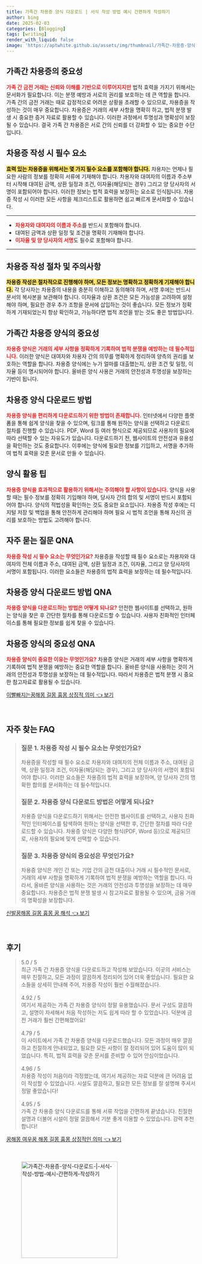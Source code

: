 ```yaml
---
title: 가족간 차용증 양식 다운로드 | 서식 작성 방법 예시 간편하게 작성하기
author: bing
date: 2025-02-03
categories: [Blogging]
tags: [writing]
render_with_liquid: false
image: 'https://aptwhite.github.io/assets/img/thumbnail/가족간-차용증-양식-다운로드-|-서식-작성-방법-예시-간편하게-작성하기.webp'
---
```



<h2 id='가족간 차용증의 중요성'>가족간 차용증의 중요성</h2>

<p><b><span style="color: #ee2323;">가족 간 금전 거래는 신뢰와 이해를 기반으로 이루어지지만</span></b> 법적 효력을 가지기 위해서는 문서화가 필요합니다. 이는 분쟁 예방과 서로의 권리를 보호하는 데 큰 역할을 합니다. 가족 간의 금전 거래는 때로 감정적으로 어려운 상황을 초래할 수 있으므로, 차용증을 작성하는 것이 매우 중요합니다. 차용증은 거래의 세부 사항을 명확히 하고, 법적 분쟁 발생 시 중요한 증거 자료로 활용할 수 있습니다. 이러한 과정에서 투명성과 명확성이 보장될 수 있습니다. 결국 가족 간 차용증은 서로 간의 신뢰를 더 강화할 수 있는 중요한 수단입니다.</p>

<h2 id='차용증 작성 시 필수 요소'>차용증 작성 시 필수 요소</h2>

<p><b><span style="background-color: #ffe066;">효력 있는 차용증을 위해서는 몇 가지 필수 요소를 포함해야 합니다.</span></b> 차용자는 언제나 필요한 사람의 정보를 정확히 서류에 기재해야 합니다. 차용자와 대여자의 이름과 주소부터 시작해 대여된 금액, 상환 일정과 조건, 이자율(해당되는 경우) 그리고 양 당사자의 서명이 포함되어야 합니다. 이러한 정보는 법적 효력을 보장하는 요소로 인식됩니다. 차용증 작성 시 이러한 모든 사항을 체크리스트로 활용하면 쉽고 빠르게 문서화할 수 있습니다.</p>

<hr />

<ul>
    <li><b><span style="color: #ee2323;">차용자와 대여자의 이름과 주소</span></b>를 반드시 포함해야 합니다.</li>
    <li>대여된 금액과 상환 일정 및 조건을 명확히 기재해야 합니다.</li>
    <li><b><span style="color: #ee2323;">이자율 및 양 당사자의 서명</span></b>도 필수로 포함해야 합니다.</li>
</ul>

<hr />

<h2 id='차용증 작성 절차 및 주의사항'>차용증 작성 절차 및 주의사항</h2>

<p><b><span style="background-color: #ffe066;">차용증 작성은 절차적으로 진행해야 하며, 모든 정보는 명확하고 정확하게 기재해야 합니다.</span></b> 각 당사자는 차용증의 내용을 충분히 이해하고 동의해야 하며, 서명 후에는 반드시 문서의 복사본을 보관해야 합니다. 이자율과 상환 조건은 모든 가능성을 고려하여 설정해야 하며, 필요한 경우 추가 조항을 문서에 삽입하는 것이 좋습니다. 모든 정보가 정확하게 기재되었는지 항상 확인하고, 가능하다면 법적 조언을 받는 것도 좋은 방법입니다.</p>

<h2 id='가족간 차용증 양식의 중요성'>가족간 차용증 양식의 중요성</h2>

<p><b><span style="color: #ee2323;">차용증 양식은 거래의 세부 사항을 정확하게 기록하여 법적 분쟁을 예방하는 데 필수적입니다.</span></b> 이러한 양식은 대여자와 차용자 간의 의무를 명확하게 정리하여 양측의 권리를 보호하는 역할을 합니다. 차용증 양식에는 누가 얼마를 대출했는지, 상환 조건 및 일정, 이자율 등이 명시되어야 합니다. 올바른 양식 사용은 거래의 안전성과 투명성을 보장하는 기반이 됩니다.</p>

<h2 id='차용증 양식 다운로드 방법'>차용증 양식 다운로드 방법</h2>

<p><b><span style="color: #ee2323;">차용증 양식을 편리하게 다운로드하기 위한 방법이 존재합니다.</span></b> 인터넷에서 다양한 플랫폼을 통해 쉽게 양식을 찾을 수 있으며, 링크를 통해 원하는 양식을 선택하고 다운로드 절차를 진행할 수 있습니다. PDF, Word 등 여러 형식으로 제공되므로 사용자의 필요에 따라 선택할 수 있는 자유도가 있습니다. 다운로드하기 전, 웹사이트의 안전성과 유용성을 확인하는 것도 중요합니다. 이후에는 양식에 필요한 정보를 기입하고, 서명을 추가하여 법적 효력을 갖춘 문서로 만들 수 있습니다.</p>

<h2 id='양식 활용 팁'>양식 활용 팁</h2>

<p><b><span style="color: #ee2323;">차용증 양식을 효과적으로 활용하기 위해서는 주의해야 할 사항이 있습니다.</span></b> 양식을 사용할 때는 필수 정보를 정확히 기입해야 하며, 당사자 간의 합의 및 서명이 반드시 포함되어야 합니다. 양식의 적법성을 확인하는 것도 중요한 요소입니다. 차용증 작성 후에는 디지털 저장 및 백업을 통해 안전하게 관리해야 하며 필요 시 법적 조언을 통해 자신의 권리를 보호하는 방법도 고려해야 합니다.</p>

<h2 id='자주 묻는 질문 QNA'>자주 묻는 질문 QNA</h2>

<p><b><span style="color: #ee2323;">차용증 작성 시 필수 요소는 무엇인가요?</span></b> 차용증을 작성할 때 필수 요소로는 차용자와 대여자의 전체 이름과 주소, 대여된 금액, 상환 일정과 조건, 이자율, 그리고 양 당사자의 서명이 포함됩니다. 이러한 요소들은 차용증의 법적 효력을 보장하는 데 필수적입니다.</p>

<h2 id='차용증 양식 다운로드 방법 QNA'>차용증 양식 다운로드 방법 QNA</h2>

<p><b><span style="color: #ee2323;">차용증 양식을 다운로드하는 방법은 어떻게 되나요?</span></b> 안전한 웹사이트를 선택하고, 원하는 양식을 찾은 후 간단한 절차를 통해 다운로드할 수 있습니다. 사용자 친화적인 인터페이스를 통해 필요한 정보를 쉽게 찾을 수 있습니다.</p>

<h2 id='차용증 양식의 중요성 QNA'>차용증 양식의 중요성 QNA</h2>

<p><b><span style="color: #ee2323;">차용증 양식이 중요한 이유는 무엇인가요?</span></b> 차용증 양식은 거래의 세부 사항을 명확하게 기록하여 법적 분쟁을 예방하는 중요한 역할을 합니다. 올바른 양식을 사용하는 것이 거래의 안전성과 투명성을 보장하는 데 필수적입니다. 따라서 차용증은 법적 분쟁 시 중요한 참고자료로 활용될 수 있습니다.</p>


<p><a class="click-button" title="이빨빠지는꿈해몽 길몽 흉몽 상징적 의미" href="https://aptwhite.github.io/posts/%EC%9D%B4%EB%B9%A8%EB%B9%A0%EC%A7%80%EB%8A%94%EA%BF%88%ED%95%B4%EB%AA%BD-%EA%B8%B8%EB%AA%BD-%ED%9D%89%EB%AA%BD-%EC%83%81%EC%A7%95%EC%A0%81-%EC%9D%98%EB%AF%B8/" rel="dofollow">이빨빠지는꿈해몽 길몽 흉몽 상징적 의미 👈 보기</a></p><br>
<h2 id='자주_찾는_FAQ'>자주 찾는 FAQ</h2>
<div itemscope="" itemtype="https://schema.org/FAQPage"> 
<blockquote> 
<div itemscope="" itemprop="mainEntity" itemtype="https://schema.org/Question"> 
<h3 itemprop="name">질문 1. 차용증 작성 시 필수 요소는 무엇인가요?</h3> 
<div itemscope="" itemprop="acceptedAnswer" itemtype="https://schema.org/Answer"> 
<span itemprop="text"> 
<p>차용증을 작성할 때 필수 요소로 차용자와 대여자의 전체 이름과 주소, 대여된 금액, 상환 일정과 조건, 이자율(해당되는 경우), 그리고 양 당사자의 서명이 포함되어야 합니다. 이러한 요소들은 차용증의 법적 효력을 보장하며, 양 당사자 간의 명확한 합의를 문서화하는 데 필수적입니다.</p> 
</span> 
</div> 
</div> 
<div itemscope="" itemprop="mainEntity" itemtype="https://schema.org/Question"> 
<h3 itemprop="name">질문 2. 차용증 양식 다운로드 방법은 어떻게 되나요?</h3> 
<div itemscope="" itemprop="acceptedAnswer" itemtype="https://schema.org/Answer"> 
<span itemprop="text"> 
<p>차용증 양식을 다운로드하기 위해서는 안전한 웹사이트를 선택하고, 사용자 친화적인 인터페이스를 탐색하여 원하는 양식을 선택한 후, 간단한 절차를 따라 다운로드할 수 있습니다. 차용증 양식은 다양한 형식(PDF, Word 등)으로 제공되므로, 사용자의 필요에 맞게 선택할 수 있습니다.</p> 
</span> 
</div> 
</div> 
<div itemscope="" itemprop="mainEntity" itemtype="https://schema.org/Question"> 
<h3 itemprop="name">질문 3. 차용증 양식의 중요성은 무엇인가요?</h3> 
<div itemscope="" itemprop="acceptedAnswer" itemtype="https://schema.org/Answer"> 
<span itemprop="text"> 
<p>차용증 양식은 개인 간 또는 기업 간의 금전 대출이나 거래 시 필수적인 문서로, 거래의 세부 사항을 명확하게 기록하여 법적 분쟁을 예방하는 역할을 합니다. 따라서, 올바른 양식을 사용하는 것은 거래의 안전성과 투명성을 보장하는 데 매우 중요합니다. 차용증은 법적 분쟁 발생 시 참고자료로 활용될 수 있으며, 금융 거래의 명확성을 보장합니다.</p> 
</span> 
</div> 
</div> 
</blockquote> 
</div>
<p><a class="click-button" title="신발꿈해몽 길몽 흉몽 꿈 해석" href="https://aptwhite.github.io/posts/%EC%8B%A0%EB%B0%9C%EA%BF%88%ED%95%B4%EB%AA%BD-%EA%B8%B8%EB%AA%BD-%ED%9D%89%EB%AA%BD-%EA%BF%88-%ED%95%B4%EC%84%9D/" rel="dofollow">신발꿈해몽 길몽 흉몽 꿈 해석 👈 보기</a></p><br>
<h2 id='후기'>후기</h2>
<div itemscope itemtype="https://schema.org/Product">
  <blockquote>
  <div itemprop="review" itemscope itemtype="https://schema.org/Review">
      <div itemprop="reviewRating" itemscope itemtype="https://schema.org/Rating"> <span itemprop="ratingValue">5.0</span> / <span itemprop="bestRating">5</span> </div>
      <span itemprop="reviewBody">최근 가족 간 차용증 양식을 다운로드하고 작성해 보았습니다. 이곳의 서비스는 매우 친절하고, 모든 과정이 깔끔하게 정리되어 있어 더욱 좋았습니다. 필요한 요소들을 상세히 안내해 주어, 차용증 작성이 훨씬 수월해졌습니다.</span>
  </div>
  <br>
  <div itemprop="review" itemscope itemtype="https://schema.org/Review">
      <div itemprop="reviewRating" itemscope itemtype="https://schema.org/Rating"> <span itemprop="ratingValue">4.92</span> / <span itemprop="bestRating">5</span> </div>
      <span itemprop="reviewBody">여기서 제공하는 가족 간 차용증 양식이 정말 유용했습니다. 문서 구성도 깔끔하고, 설명이 자세해서 처음 작성하는 저도 쉽게 따라 할 수 있었습니다. 덕분에 금전 거래가 훨씬 간편해졌어요!</span>
  </div>
  <br>
  <div itemprop="review" itemscope itemtype="https://schema.org/Review">
      <div itemprop="reviewRating" itemscope itemtype="https://schema.org/Rating"> <span itemprop="ratingValue">4.79</span> / <span itemprop="bestRating">5</span> </div>
      <span itemprop="reviewBody">이 사이트에서 가족 간 차용증 양식을 다운로드했습니다. 모든 과정이 매우 깔끔하고 친절하게 안내되었고, 필요한 모든 사항이 잘 정리되어 있어 도움이 많이 되었습니다. 특히, 법적 효력을 갖춘 문서를 준비할 수 있어 안심이었습니다.</span>
  </div>
  <br>
  <div itemprop="review" itemscope itemtype="https://schema.org/Review">
      <div itemprop="reviewRating" itemscope itemtype="https://schema.org/Rating"> <span itemprop="ratingValue">4.96</span> / <span itemprop="bestRating">5</span> </div>
      <span itemprop="reviewBody">차용증 작성이 처음이라 걱정했는데, 여기서 제공하는 자료 덕분에 큰 어려움 없이 작성할 수 있었습니다. 시설도 깔끔하고, 필요한 모든 정보를 잘 설명해 주셔서 정말 좋았습니다!</span>
  </div>
  <br>
  <div itemprop="review" itemscope itemtype="https://schema.org/Review">
      <div itemprop="reviewRating" itemscope itemtype="https://schema.org/Rating"> <span itemprop="ratingValue">4.95</span> / <span itemprop="bestRating">5</span> </div>
      <span itemprop="reviewBody">가족 간 차용증 양식 다운로드를 통해 서류 작업을 간편하게 끝냈습니다. 친절한 설명과 더불어 시설이 정말 깔끔해서 기분 좋게 이용할 수 있었습니다. 강력 추천합니다!</span>
  </div>
  </blockquote>
</div>
<p><a class="click-button" title="꿈해몽 여우꿈 해몽 길몽 흉몽 상징적인 의미" href="https://aptwhite.github.io/posts/%EA%BF%88%ED%95%B4%EB%AA%BD-%EC%97%AC%EC%9A%B0%EA%BF%88-%ED%95%B4%EB%AA%BD-%EA%B8%B8%EB%AA%BD-%ED%9D%89%EB%AA%BD-%EC%83%81%EC%A7%95%EC%A0%81%EC%9D%B8-%EC%9D%98%EB%AF%B8/" rel="dofollow">꿈해몽 여우꿈 해몽 길몽 흉몽 상징적인 의미 👈 보기</a></p><br>
<figure class="image"><img src="https://aptwhite.github.io/assets/img/thumbnail/가족간-차용증-양식-다운로드-|-서식-작성-방법-예시-간편하게-작성하기.webp" alt="가족간-차용증-양식-다운로드-|-서식-작성-방법-예시-간편하게-작성하기" width="256" height="256"></figure>